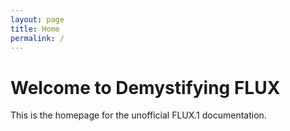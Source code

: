 ```yaml
---
layout: page
title: Home
permalink: /
---
```


# Welcome to Demystifying FLUX

This is the homepage for the unofficial FLUX.1 documentation.
